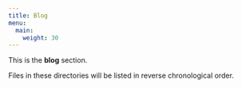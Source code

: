 ```yaml
---
title: Blog
menu:
  main:
    weight: 30
---
```


This is the **blog** section.

Files in these directories will be listed in reverse chronological order.
